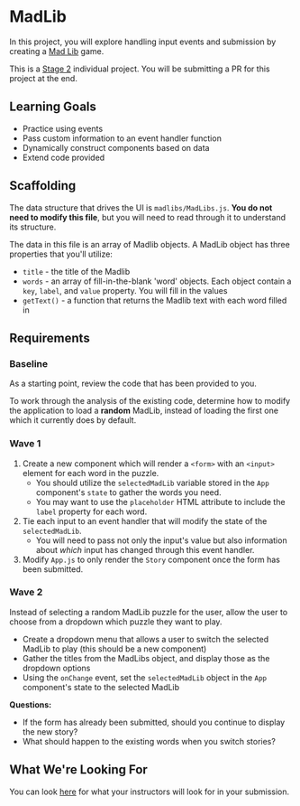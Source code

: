 # MadLib
In this project, you will explore handling input events and submission by creating a [Mad Lib](https://en.wikipedia.org/wiki/Mad_Libs) game.

This is a [Stage 2](https://github.com/Ada-Developers-Academy/pedagogy/blob/master/rule-of-three.md#stage-2) individual project. You will be submitting a PR for this project at the end.

## Learning Goals
- Practice using events
- Pass custom information to an event handler function
- Dynamically construct components based on data
- Extend code provided

## Scaffolding
The data structure that drives the UI is `madlibs/MadLibs.js`. **You do not need to modify this file**, but you will need to read through it to understand its structure.

The data in this file is an array of Madlib objects. A MadLib object has three properties that you'll utilize:
- `title` - the title of the Madlib
- `words` - an array of fill-in-the-blank 'word' objects. Each object contain a `key`, `label`, and `value` property. You will fill in the values
- `getText()` - a function that returns the Madlib text with each word filled in

## Requirements

### Baseline
As a starting point, review the code that has been provided to you.

To work through the analysis of the existing code, determine how to modify the application to load a **random** MadLib, instead of loading the first one which it currently does by default.

### Wave 1
1. Create a new component which will render a `<form>` with an `<input>` element for each word in the puzzle.
    - You should utilize the `selectedMadLib` variable stored in the `App` component's `state` to gather the words you need.
    - You may want to use the `placeholder` HTML attribute to include the `label` property for each word.
1. Tie each input to an event handler that will modify the state of the `selectedMadLib`.
    - You will need to pass not only the input's value but also information about _which_ input has changed through this event handler.
1. Modify `App.js` to only render the `Story` component once the form has been submitted.

### Wave 2
Instead of selecting a random MadLib puzzle for the user, allow the user to choose from a dropdown which puzzle they want to play.
- Create a dropdown menu that allows a user to switch the selected MadLib to play (this should be a new component)
- Gather the titles from the MadLibs object, and display those as the dropdown options
- Using the `onChange` event, set the `selectedMadLib` object in the `App` component's state to the selected MadLib

**Questions:**
- If the form has already been submitted, should you continue to display the new story?
- What should happen to the existing words when you switch stories?

## What We're Looking For
You can look [here](./feedback.md) for what your instructors will look for in your submission.

